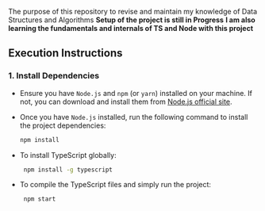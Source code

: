 The purpose of this repository to revise and maintain my knowledge of Data Structures and Algorithms
**Setup of the project is still in Progress**
**I am also learning the fundamentals and internals of TS and Node with this project**

## Execution Instructions

### 1. **Install Dependencies**
   - Ensure you have `Node.js` and `npm` (or `yarn`) installed on your machine. If not, you can download and install them from [Node.js official site](https://nodejs.org/).

   - Once you have `Node.js` installed, run the following command to install the project dependencies:

      ```bash
     npm install
     ```

   - To install TypeScript globally:
      ```bash
       npm install -g typescript
       ```
   -  To compile the TypeScript files and simply run the project:
      ```bash
       npm start
       ```
     

    
    
   
